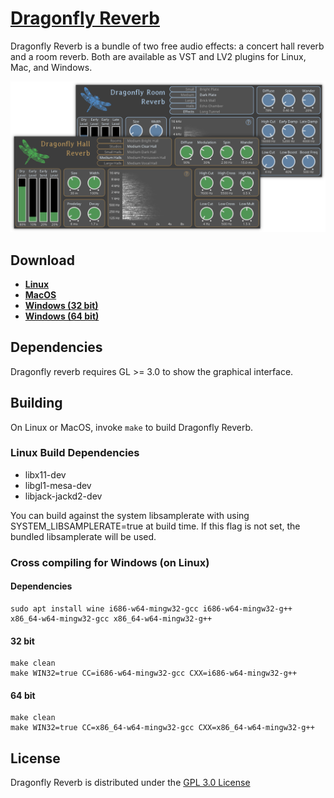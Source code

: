 # [Dragonfly Reverb](https://michaelwillis.github.io/dragonfly-reverb/)
Dragonfly Reverb is a bundle of two free audio effects: a concert hall reverb and a room reverb. Both are available as VST and LV2 plugins for Linux, Mac, and Windows. 

![Dragonfly Reverb](collage.png)

## Download

* **[Linux](https://github.com/michaelwillis/dragonfly-reverb/releases/download/2.0.0/DragonflyReverb-Linux-64bit-v2.0.0.tgz)**
* **[MacOS](https://github.com/michaelwillis/dragonfly-reverb/releases/download/2.0.0/DragonflyReverb-MacOS-64bit-v2.0.0.zip)**
* **[Windows (32 bit)](https://github.com/michaelwillis/dragonfly-reverb/releases/download/2.0.0/DragonflyReverb-Windows-32bit-v2.0.0.zip)**
* **[Windows (64 bit)](https://github.com/michaelwillis/dragonfly-reverb/releases/download/2.0.0/DragonflyReverb-Windows-64bit-v2.0.0.zip)**

## Dependencies

Dragonfly reverb requires GL >= 3.0 to show the graphical interface.

## Building

On Linux or MacOS, invoke `make` to build Dragonfly Reverb.

### Linux Build Dependencies

* libx11-dev
* libgl1-mesa-dev
* libjack-jackd2-dev

You can build against the system libsamplerate with using SYSTEM_LIBSAMPLERATE=true at build time. If this flag is not set, the bundled libsamplerate will be used.

### Cross compiling for Windows (on Linux)

#### Dependencies 
```
sudo apt install wine i686-w64-mingw32-gcc i686-w64-mingw32-g++ x86_64-w64-mingw32-gcc x86_64-w64-mingw32-g++
```

#### 32 bit
```
make clean
make WIN32=true CC=i686-w64-mingw32-gcc CXX=i686-w64-mingw32-g++
```

#### 64 bit
```
make clean
make WIN32=true CC=x86_64-w64-mingw32-gcc CXX=x86_64-w64-mingw32-g++
```

## License

Dragonfly Reverb is distributed under the [GPL 3.0 License](https://www.gnu.org/licenses/gpl-3.0.en.html)
